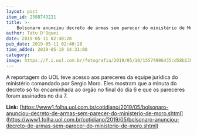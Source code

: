 ```yaml
---
layout: post
item_id: 2588743221
title: >-
    Bolsonaro anunciou decreto de armas sem parecer do ministério de Moro
author: Tatu D'Oquei
date: 2019-05-11 02:40:28
pub_date: 2019-05-11 02:40:28
time_added: 2019-05-10 14:31:00
category: 
image: https://f.i.uol.com.br/fotografia/2019/05/10/15574986435cd58b138684a_1557498643_3x2_rt.jpg
---
```


A reportagem do UOL teve acesso aos pareceres da equipe jurídica do ministério comandado por Sergio Moro. Eles mostram que a minuta do decreto só foi encaminhada ao órgão no final do dia 6 e que os pareceres foram assinados no dia 7.

**Link:** [https://www1.folha.uol.com.br/cotidiano/2019/05/bolsonaro-anunciou-decreto-de-armas-sem-parecer-do-ministerio-de-moro.shtml](https://www1.folha.uol.com.br/cotidiano/2019/05/bolsonaro-anunciou-decreto-de-armas-sem-parecer-do-ministerio-de-moro.shtml)

